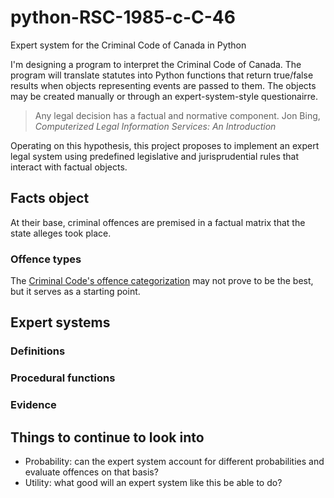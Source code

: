 # python-RSC-1985-c-C-46
Expert system for the Criminal Code of Canada in Python

I'm designing a program to interpret the Criminal Code of Canada. The program will translate statutes into Python functions that return true/false results when objects representing events are passed to them. The objects may be created manually or through an expert-system-style questionairre.

> Any legal decision has a factual and normative component.
> Jon Bing, _Computerized Legal Information Services: An Introduction_

Operating on this hypothesis, this project proposes to implement an expert legal system using predefined legislative and jurisprudential rules that interact with factual objects.

## Facts object
At their base, criminal offences are premised in a factual matrix that the state alleges took place. 

### Offence types

The [Criminal Code's offence categorization](https://laws-lois.justice.gc.ca/eng/acts/C-46/) may not prove to be the best, but it serves as a starting point. 

## Expert systems

### Definitions

### Procedural functions

### Evidence

## Things to continue to look into

* Probability: can the expert system account for different probabilities and evaluate offences on that basis?
* Utility: what good will an expert system like this be able to do?
